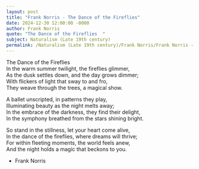 ```yaml
---
layout: post
title: "Frank Norris - The Dance of the Fireflies"
date: 2024-12-30 12:00:00 -0000
author: Frank Norris
quote: "The Dance of the Fireflies  "
subject: Naturalism (Late 19th century)
permalink: /Naturalism (Late 19th century)/Frank Norris/Frank Norris - The Dance of the Fireflies
---
```


The Dance of the Fireflies  
In the warm summer twilight, the fireflies glimmer,  
As the dusk settles down, and the day grows dimmer;  
With flickers of light that sway to and fro,  
They weave through the trees, a magical show.
 
A ballet unscripted, in patterns they play,  
Illuminating beauty as the night melts away;  
In the embrace of the darkness, they find their delight,  
In the symphony breathed from the stars shining bright.
 
So stand in the stillness, let your heart come alive,  
In the dance of the fireflies, where dreams will thrive;  
For within fleeting moments, the world feels anew,  
And the night holds a magic that beckons to you.

- Frank Norris
